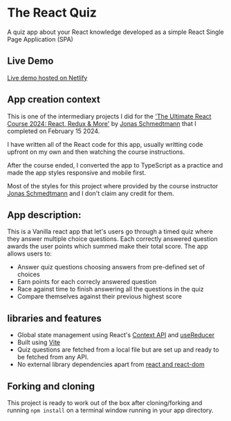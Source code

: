 # The React Quiz

A quiz app about your React knowledge developed as a simple React Single Page Application (SPA)

## Live Demo

[Live demo hosted on Netlify](https://the-wild-oasis-delta-flax.vercel.app/)

## App creation context

This is one of the intermediary projects I did for the ['The Ultimate React Course 2024: React, Redux & More'](https://www.udemy.com/course/the-ultimate-react-course/) by [Jonas Schmedtmann](https://codingheroes.io/) that I completed on February 15 2024.

I have written all of the React code for this app, usually writting code upfront on my own and then watching the course instructions.

After the course ended, I converted the app to TypeScript as a practice and made the app styles responsive and mobile first.

Most of the styles for this project where provided by the course instructor [Jonas Schmedtmann](https://codingheroes.io/) and I don't claim any credit for them.

## App description:

This is a Vanilla react app that let's users go through a timed quiz where they answer multiple choice questions. Each correctly answered question awards the user points which summed make their total score. The app allows users to:

- Answer quiz questions choosing answers from pre-defined set of choices
- Earn points for each correcly answered question
- Race against time to finish answering all the questions in the quiz
- Compare themselves against their previous highest score

## libraries and features

- Global state management using React's [Context API](https://react.dev/reference/react/useContext) and [useReducer](https://react.dev/reference/react/useReducer)
- Built using [Vite](https://vitejs.dev)
- Quiz questions are fetched from a local file but are set up and ready to be fetched from any API.
- No external library dependencies apart from [react and react-dom](https://github.com/facebook/react)

## Forking and cloning

This project is ready to work out of the box after cloning/forking and running `npm install` on a terminal window running in your app directory.

